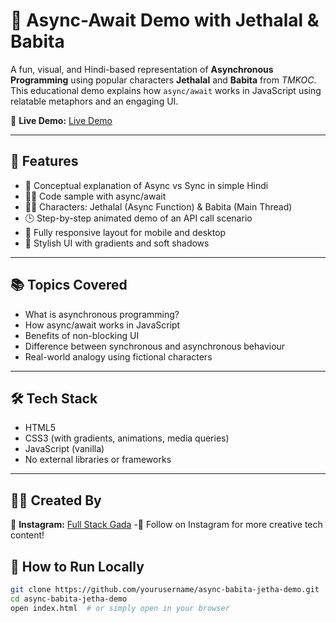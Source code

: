 # 🚀 Async-Await Demo with Jethalal & Babita

A fun, visual, and Hindi-based representation of **Asynchronous Programming** using popular characters **Jethalal** and **Babita** from *TMKOC*. This educational demo explains how `async/await` works in JavaScript using relatable metaphors and an engaging UI.

🔗 **Live Demo:** [Live Demo](https://demo-async-await.netlify.app/)

---


## 🎯 Features

- 🧠 Conceptual explanation of Async vs Sync in simple Hindi
- 🧑‍💻 Code sample with async/await
- 👨‍💼 Characters: Jethalal (Async Function) & Babita (Main Thread)
- 🕒 Step-by-step animated demo of an API call scenario
- 📱 Fully responsive layout for mobile and desktop
- 🌈 Stylish UI with gradients and soft shadows

---

## 📚 Topics Covered

- What is asynchronous programming?
- How async/await works in JavaScript
- Benefits of non-blocking UI
- Difference between synchronous and asynchronous behaviour
- Real-world analogy using fictional characters

---

## 🛠️ Tech Stack

- HTML5
- CSS3 (with gradients, animations, media queries)
- JavaScript (vanilla)
- No external libraries or frameworks

---

## 👨‍🎨 Created By
🔗 **Instagram:** [Full Stack Gada](https://www.instagram.com/fullstackgada/?next=%2F/)
-🤝 Follow on Instagram for more creative tech content!

## 🧪 How to Run Locally

```bash
git clone https://github.com/yourusername/async-babita-jetha-demo.git
cd async-babita-jetha-demo
open index.html  # or simply open in your browser
